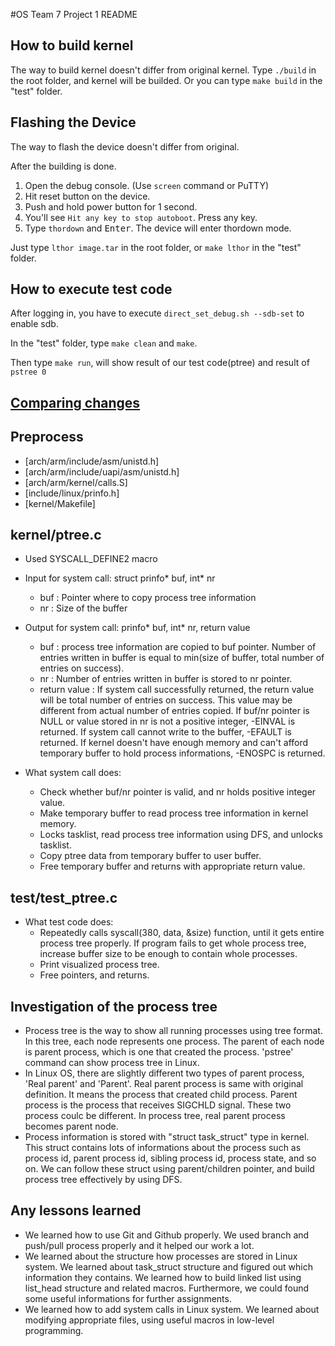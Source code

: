 #OS Team 7 Project 1 README

## How to build kernel
The way to build kernel doesn't differ from original kernel. Type `./build` in the root folder, and kernel will be builded. Or you can type `make build` in the "test" folder.

## Flashing the Device
The way to flash the device doesn't differ from original.

After the building is done.

1. Open the debug console. (Use `screen` command or PuTTY)
1. Hit reset button on the device.
1. Push and hold power button for 1 second.
1. You'll see `Hit any key to stop autoboot`. Press any key.
1. Type `thordown` and <kbd>Enter</kbd>. The device will enter thordown mode.

Just type `lthor image.tar` in the root folder, or `make lthor` in the "test" folder.

## How to execute test code
After logging in, you have to execute `direct_set_debug.sh --sdb-set` to enable sdb.

In the "test" folder, type `make clean` and `make`.

Then type `make run`, will show result of our test code(ptree) and result of `pstree 0`


## [Comparing changes](https://github.com/swsnu/os-team7/compare/base...proj1)

## Preprocess
* [arch/arm/include/asm/unistd.h]
* [arch/arm/include/uapi/asm/unistd.h]
* [arch/arm/kernel/calls.S]
* [include/linux/prinfo.h]
* [kernel/Makefile]

## kernel/ptree.c
* Used SYSCALL_DEFINE2 macro

* Input for system call: struct prinfo* buf, int* nr
	- buf : Pointer where to copy process tree information
	- nr : Size of the buffer

* Output for system call: prinfo* buf, int* nr, return value
	- buf : process tree information are copied to buf pointer. Number of entries written in buffer is equal to min(size of buffer, total number of entries on success).
	- nr : Number of entries written in buffer is stored to nr pointer.
	- return value : If system call successfully returned, the return value will be total number of entries on success. This value may be different from actual number of entries copied. If buf/nr pointer is NULL or value stored in nr is not a positive integer, -EINVAL is returned. If system call cannot write to the buffer, -EFAULT is returned. If kernel doesn't have enough memory and can't afford temporary buffer to hold process informations, -ENOSPC is returned.

* What system call does:
	- Check whether buf/nr pointer is valid, and nr holds positive integer value.
	- Make temporary buffer to read process tree information in kernel memory.
	- Locks tasklist, read process tree information using DFS, and unlocks tasklist.
	- Copy ptree data from temporary buffer to user buffer.
	- Free temporary buffer and returns with appropriate return value.

## test/test_ptree.c
* What test code does:
	- Repeatedly calls syscall(380, data, &size) function, until it gets entire process tree properly. If program fails to get whole process tree, increase buffer size to be enough to contain whole processes.
	- Print visualized process tree.
	- Free pointers, and returns.

## Investigation of the process tree
* Process tree is the way to show all running processes using tree format. In this tree, each node represents one process. The parent of each node is parent process, which is one that created the process. 'pstree' command can show process tree in Linux.
* In Linux OS, there are slightly different two types of parent process, 'Real parent' and 'Parent'. Real parent process is same with original definition. It means the process that created child process. Parent process is the process that receives SIGCHLD signal. These two process coulc be different. In process tree, real parent process becomes parent node. 
* Process information is stored with "struct task_struct" type in kernel. This struct contains lots of informations about the process such as process id, parent process id, sibling process id, process state, and so on. We can follow these struct using parent/children pointer, and build process tree effectively by using DFS.

## Any lessons learned
* We learned how to use Git and Github properly. We used branch and push/pull process properly and it helped our work a lot.
* We learned about the structure how processes are stored in Linux system. We learned about task_struct structure and figured out which information they contains. We learned how to build linked list using list_head structure and related macros. Furthermore, we could found some useful informations for further assignments.
* We learned how to add system calls in Linux system. We learned about modifying appropriate files, using useful macros in low-level programming. 
